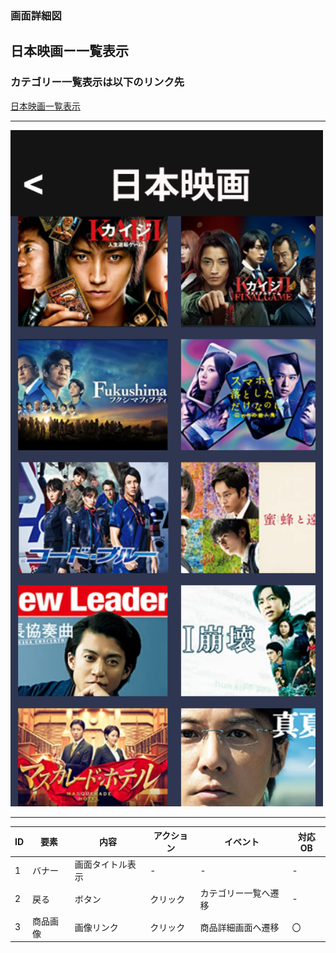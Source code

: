 ### 画面詳細図
## 日本映画ー一覧表示
### カテゴリー一覧表示は以下のリンク先
[日本映画一覧表示](https://www.figma.com/file/aUIBKwBN1BN1f6srbwgCz3/%E4%B8%AD%E6%9D%91%E5%8B%87%E8%BC%9D-s-team-library?node-id=321%3A24)
*****
<img src="../img/kategori_japan.png" width="500">

******

|ID|要素|内容|アクション|イベント|対応OB|
|---|---|---|-----------|-------|------|
|1  |バナー|画面タイトル表示|-|-|-|
|2  |戻る|ボタン|クリック|カテゴリー一覧へ遷移|-|
|3  |商品画像|画像リンク|クリック|商品詳細画面へ遷移|〇|

